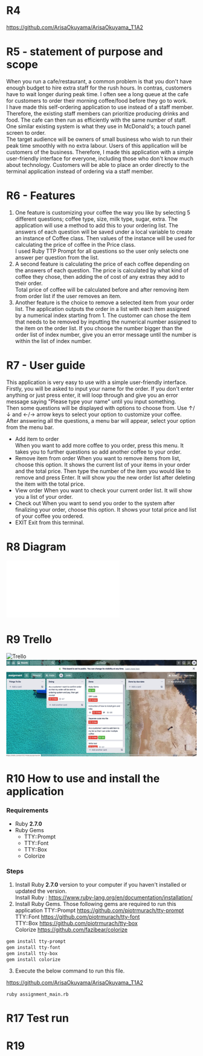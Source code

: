 # R4 
https://github.com/ArisaOkuyama/ArisaOkuyama_T1A2
# R5 - statement of purpose and scope
When you run a cafe/restaurant, a common problem is that you don't have enough budget to hire extra staff for the rush hours. In contras, customers have to wait longer during peak time. I often see a long queue at the cafe for customers to order their morning coffee/food before they go to work.  
I have made this self-ordering application to use instead of a staff member. 
Therefore, the existing staff members can prioritize producing drinks and food. The cafe can then run as efficiently with the same number of staff.    
One similar existing system is what they use in McDonald's; a touch panel screen to order.  
The target audience will be owners of small business who wish to run their peak time smoothly with no extra labour. Users of this application will be customers of the business. Therefore, I made this application with a simple user-friendly interface for everyone, including those who don't know much about technology.
Customers will be able to place an order directly to the terminal application instead of ordering via a staff member.

# R6 - Features
1. One feature is customizing your coffee the way you like by selecting 5 different questions; coffee type, size, milk type, sugar, extra. The application will use a method to add this to your ordering list. 
The answers of each question will be saved under a local variable to create an instance of Coffee class. Then values of the instance will be used for calculating the price of coffee in the Price class.  
I used Ruby TTP Prompt for all questions so the user only selects one answer per question from the list. 
2. A second feature is calculating the price of each coffee depending on the answers of each question. The price is calculated by what kind of coffee they chose, then adding the of cost of any extras they add to their order.  
Total price of coffee will be calculated before and after removing item from order list if the user removes an item. 
3. Another feature is the choice to remove a selected item from your order list. The application outputs the order in a list with each item assigned by a numerical index starting from 1. The customer can chose the item that needs to be removed by inputting the numerical number assigned to the item on the order list. If you choose the number bigger than the order list of index number, give you an error message until the number is within the list of index number.

# R7 - User guide
This application is very easy to use with a simple user-friendly interface.  
Firstly, you will be asked to input your name for the order. If you don't enter anything or just press enter, it will loop through and give you an error message saying "Please type your name" until you input something.  
Then some questions will be displayed with options to choose from. Use ↑/↓ and ←/→ arrow keys to select your option to customize your coffee.  
After answering all the questions, a menu bar will appear, select your option from the menu bar.  
- Add item to order  
When you want to add more coffee to you order, press this menu. It takes you to further questions so add another coffee to your order.
- Remove item from order
When you want to remove items from list, choose this option. It shows the current list of your items in your order and the total price. Then type the number of the item you would like to remove and press Enter. It will show you the new order list after deleting the item with the total price. 
- View order
When you want to check your current order list. It will show you a list of your order. 
- Check out
When you want to send you order to the system after finalizing your order, choose this option. It shows your total price and list of your coffee you ordered.
- EXIT
Exit from this terminal. 

# R8 Diagram  

![Diagram](./docs/diagram.pdf)

# R9 Trello
![Trello](https://trello.com/b/VOCYKtbk/assignment)  
![Screen shot](./docs/screenshotoftrello.jpeg)

# R10 How to use and install the application  

### Requirements  
* Ruby **2.7.0**
* Ruby Gems  
  * TTY::Prompt
  * TTY::Font
  * TTY::Box
  * Colorize 

### Steps

1. Install Ruby **2.7.0** version to your computer if you haven't installed or updated the version.  
Install Ruby : https://www.ruby-lang.org/en/documentation/installation/
2. Install Ruby Gems. Those following gems are required to run this application
TTY::Prompt https://github.com/piotrmurach/tty-prompt  
TTY::Font  https://github.com/piotrmurach/tty-font  
TTY::Box  https://github.com/piotrmurach/tty-box  
Colorize  https://github.com/fazibear/colorize   

```
gem install tty-prompt
gem install tty-font
gem install tty-box
gem install colorize
```
3. Execute the below command to run this file.  

https://github.com/ArisaOkuyama/ArisaOkuyama_T1A2
```
ruby assignment_main.rb
```
# R17 Test run
# R19 